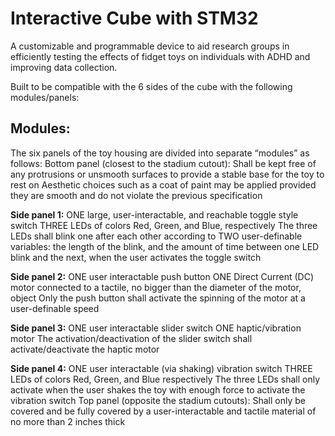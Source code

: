# Interactive Cube with STM32

A customizable and programmable device to aid research groups in efficiently testing the effects of fidget toys on individuals with ADHD and improving data collection.

Built to be compatible with the 6 sides of the cube with the following modules/panels:

## Modules:
The six panels of the toy housing are divided into separate “modules” as follows:
Bottom panel (closest to the stadium cutout):
Shall be kept free of any protrusions or unsmooth surfaces to provide a stable base for the toy to rest on
Aesthetic choices such as a coat of paint may be applied provided they are smooth and do not violate the previous specification

**Side panel 1:**
ONE large, user-interactable, and reachable toggle style switch
THREE LEDs of colors Red, Green, and Blue, respectively
The three LEDs shall blink one after each other according to TWO user-definable variables: the length of the blink, and the amount of time between one LED blink and the next, when the user activates the toggle switch

**Side panel 2:**
ONE user interactable push button
ONE Direct Current (DC) motor connected to a tactile, no bigger than the diameter of the motor, object
Only the push button shall activate the spinning of the motor at a user-definable speed

**Side panel 3:**
ONE user interactable slider switch
ONE haptic/vibration motor
The activation/deactivation of the slider switch shall activate/deactivate the haptic motor

**Side panel 4:**
ONE user interactable (via shaking) vibration switch
THREE LEDs of colors Red, Green, and Blue respectively
The three LEDs shall only activate when the user shakes the toy with enough force to activate the vibration switch
Top panel (opposite the stadium cutouts):
Shall only be covered and be fully covered by a user-interactable and tactile material of no more than 2 inches thick
